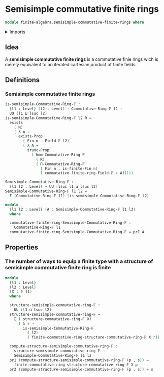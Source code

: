 # Semisimple commutative finite rings

```agda
module finite-algebra.semisimple-commutative-finite-rings where
```

<details><summary>Imports</summary>

```agda
open import elementary-number-theory.natural-numbers

open import finite-algebra.commutative-finite-rings
open import finite-algebra.dependent-products-commutative-finite-rings
open import finite-algebra.finite-fields
open import finite-algebra.homomorphisms-commutative-finite-rings

open import foundation.dependent-pair-types
open import foundation.existential-quantification
open import foundation.function-types
open import foundation.propositional-truncations
open import foundation.universe-levels

open import univalent-combinatorics.finite-types
open import univalent-combinatorics.standard-finite-types
```

</details>

## Idea

A **semisimple commutative finite rings** is a commutative finie rings wich is
merely equivalent to an iterated cartesian product of finite fields.

## Definitions

### Semisimple commutative finite rings

```agda
is-semisimple-Commutative-Ring-𝔽 :
  {l1 : Level} (l2 : Level) → Commutative-Ring-𝔽 l1 →
  UU (l1 ⊔ lsuc l2)
is-semisimple-Commutative-Ring-𝔽 l2 R =
  exists
    ( ℕ)
    ( λ n →
      exists-Prop
        ( Fin n → Field-𝔽 l2)
        ( λ A →
          trunc-Prop
            ( hom-Commutative-Ring-𝔽
              ( R)
              ( Π-Commutative-Ring-𝔽
                ( Fin n , is-finite-Fin n)
                ( commutative-finite-ring-Field-𝔽 ∘ A)))))

Semisimple-Commutative-Ring-𝔽 :
  (l1 l2 : Level) → UU (lsuc l1 ⊔ lsuc l2)
Semisimple-Commutative-Ring-𝔽 l1 l2 =
  Σ (Commutative-Ring-𝔽 l1) (is-semisimple-Commutative-Ring-𝔽 l2)

module _
  {l1 l2 : Level} (A : Semisimple-Commutative-Ring-𝔽 l1 l2)
  where

  commutative-finite-ring-Semisimple-Commutative-Ring-𝔽 :
    Commutative-Ring-𝔽 l1
  commutative-finite-ring-Semisimple-Commutative-Ring-𝔽 = pr1 A
```

## Properties

### The number of ways to equip a finite type with a structure of semisimple commutative finite ring is finite

```agda
module _
  {l1 : Level}
  (l2 : Level)
  (X : 𝔽 l1)
  where

  structure-semisimple-commutative-ring-𝔽 :
    UU (l1 ⊔ lsuc l2)
  structure-semisimple-commutative-ring-𝔽 =
    Σ ( structure-commutative-ring-𝔽 X)
      ( λ r →
        is-semisimple-Commutative-Ring-𝔽
          ( l2)
          ( finite-commutative-ring-structure-commutative-ring-𝔽 X r))

  compute-structure-semisimple-commutative-ring-𝔽 :
    structure-semisimple-commutative-ring-𝔽 →
    Semisimple-Commutative-Ring-𝔽 l1 l2
  pr1 (compute-structure-semisimple-commutative-ring-𝔽 (p , s)) =
    finite-commutative-ring-structure-commutative-ring-𝔽 X p
  pr2 (compute-structure-semisimple-commutative-ring-𝔽 (p , s)) = s
```
